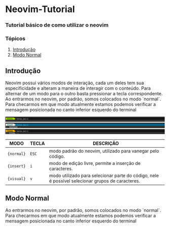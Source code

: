 # Neovim-Tutorial
### Tutorial básico de como utilizar o neovim


### Tópicos
1. [Introdução](#introducao)
2. [Modo Normal](#modo_normal)


## Introdução <div id='introducao'/>
<p>
Neovim possui vários modos de interação, cada um deles tem sua especificidade e alteram a maneira de interagir com o conteúdo. Para alternar de um modo para o outro basta pressionar a tecla correspondente. Ao entrarmos no neovim, por padrão, somos colocados no modo `normal`. Para checarmos em que modo  atualmente estamos podemos verificar a mensagem posicionada no canto inferior esquerdo do terminal
</p>

<img src="/view/img/normal_mode.png">
<img src="/view/img/insert_mode.png">
<img src="/view/img/visual_mode.png">

MODO      | TECLA | DESCRIÇÃO
----------|-------|--------------------------------------------------------------------------------------------------
`{normal}`|`ESC`  |modo padrão do neovim, utilizado para vanegar pelo código.
`{insert}`|`i`    |modo de edição livre, permite a inserção de caracteres.
`{visual}`|`v`    |modo utilizado para selecionar parte do código, nele é possível selecionar grupos de caracteres.

## Modo Normal <div id='modo_normal'/>
<p>
  Ao entrarmos no neovim, por padrão, somos colocados no modo `normal`. Para checarmos em que modo  atualmente estamos podemos verificar a mensagem posicionada no canto inferior esquerdo do terminal
</p>

